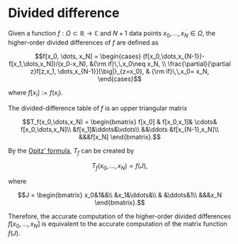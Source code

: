 # Divided difference

Given a function $f:\Omega\subset\mathbb{R}\to\mathbb{C}$ and $N+1$ data points $x_0, \dots, x_N\in\Omega$, the higher-order divided differences of $f$ are defined as 
```math
f[x_0, \dots, x_N]
= \begin{cases} 
(f[x_0,\dots,x_{N-1}]-f[x_1,\dots,x_N])/(x_0-x_N), &{\rm if}\,\,x_0\neq x_N, \\ 
\frac{\partial}{\partial z}f[z,x_1, \dots,x_{N-1}]{\big|}_{z=x_0}, & {\rm if}\,\,x_0= x_N,
\end{cases}
```
where $f[x_i] := f(x_i)$.

The divided-difference table of $f$ is an upper triangular matrix
```math
T_f(x_0,\dots,x_N) = 
\begin{bmatrix}
f[x_0] & f[x_0,x_1]& \cdots& f[x_0,\dots,x_N]\\
&f[x_1]&\ddots&\vdots\\
&&\ddots &f[x_{N-1},x_N]\\
&&&f[x_N]
\end{bmatrix}.
```
By the [Opitz' formula](https://www.emis.de/journals/SAT/papers/2/), $T_f$ can be created by 
```math
T_f(x_0,\dots,x_N) = f(J),
```
where 
```math
J = 
\begin{bmatrix}
x_0&1&&\\
&x_1&\ddots&\\
& &\ddots&1\\
&&&x_N
\end{bmatrix}.
```
Therefore, the accurate computation of the higher-order divided differences $f[x_0,\dots,x_N]$ is equivalent to the accurate computation of the matrix function $f(J)$.